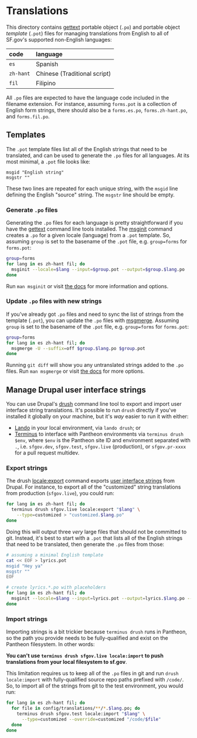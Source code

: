 # Translations

This directory contains [gettext] portable object (`.po`) and portable object
_template_ (`.pot`) files for managing translations from English to all of
SF.gov's supported non-English languages:

| code | language
| :--- | :---
| `es` | Spanish
| `zh-hant` | Chinese (Traditional script)
| `fil` | Filipino

All `.po` files are expected to have the language code included in the filename
extension. For instance, assuming `forms.pot` is a collection of English form
strings, there should also be a `forms.es.po`, `forms.zh-hant.po`, and
`forms.fil.po`.

## Templates

The `.pot` template files list all of the English strings that need to be
translated, and can be used to generate the `.po` files for all languages. At
its most minimal, a `.pot` file looks like:

```pot
msgid "English string"
msgstr ""
```

These two lines are repeated for each unique string, with the `msgid` line
defining the English "source" string. The `msgstr` line should be empty.

### Generate `.po` files

Generating the `.po` files for each language is pretty straightforward if you
have the [gettext] command line tools installed. The [msginit] command creates a
`.po` for a given locale (language) from a `.pot` template. So, assuming `group`
is set to the basename of the `.pot` file, e.g. `group=forms` for `forms.pot`:

```sh
group=forms
for lang in es zh-hant fil; do
  msginit --locale=$lang --input=$group.pot --output=$group.$lang.po
done
```

Run `man msginit` or visit [the docs][msginit] for more information and options.

### Update `.po` files with new strings

If you've already got `.po` files and need to sync the list of strings from the
template (`.pot`), you can update the `.po` files with [msgmerge][]. Assuming
`group` is set to the basename of the `.pot` file, e.g. `group=forms` for
`forms.pot`:

```sh
group=forms
for lang in es zh-hant fil; do
  msgmerge -U --suffix=off $group.$lang.po $group.pot
done
```

Running `git diff` will show you any untranslated strings added to the `.po`
files. Run `man msgmerge` or visit [the docs][msgmerge] for more options.

## Manage Drupal user interface strings

You can use Drupal's [drush][] command line tool to export and import user
interface string translations. It's possible to run `drush` directly if you've
installed it globally on your machine, but it's _way_ easier to run it with
either:

- [Lando] in your local environment, via `lando drush`; or
- [Terminus] to interface with Pantheon environments via `terminus drush $env`,
  where `$env` is the Pantheon site ID and environment separated with `.`, i.e.
  `sfgov.dev`, `sfgov.test`, `sfgov.live` (production), or `sfgov.pr-xxxx` for a
  pull request multidev.

### Export strings

The drush [locale:export] command exports [user interface strings] from Drupal.
For instance, to export all of the "customized" string translations from
production (`sfgov.live`), you could run:

```sh
for lang in es zh-hant fil; do
  terminus drush sfgov.live locale:export "$lang" \
    --type=customized > "customized.$lang.po"
done
```

Doing this will output three _very_ large files that should not be committed
to git. Instead, it's best to start with a `.pot` that lists all of the English
strings that need to be translated, then generate the `.po` files from those:

```sh
# assuming a minimal English template
cat << EOF > lyrics.pot
msgid "Hey ya"
msgstr ""
EOF

# create lyrics.*.po with placeholders
for lang in es zh-hant fil; do
  msginit --locale=$lang --input=lyrics.pot --output=lyrics.$lang.po --no-translator
done
```

### Import strings

Importing strings is a bit trickier because `terminus drush` runs in Pantheon,
so the path you provide needs to be fully-qualified and exist on the Pantheon
filesystem. In other words:

**You can't use `terminus drush sfgov.live locale:import` to push translations
from your local filesystem to sf.gov**.

This limitation requires us to keep all of the `.po` files in git and run `drush
locale:import` with fully-qualified source repo paths prefixed with `/code/`. So,
to import all of the strings from git to the test environment, you would run:

```sh
for lang in es zh-hant fil; do
  for file in config/translations/**/*.$lang.po; do
    terminus drush sfgov.test locale:import "$lang" \
      --type=customized --override=customized "/code/$file"
  done
done
```

[gettext]: https://en.wikipedia.org/wiki/Gettext
[drush]: https://www.drush.org/latest/
[lando]: https://docs.lando.dev/
[locale:export]: https://www.drush.org/latest/commands/locale_export/
[locale:import]: https://www.drush.org/latest/commands/locale_import/
[msginit]: https://www.gnu.org/software/gettext/manual/html_node/msginit-Invocation.html
[msgmerge]: https://www.gnu.org/software/gettext/manual/html_node/msgmerge-Invocation.html#msgmerge-Invocation
[terminus]: https://pantheon.io/docs/terminus/
[user interface strings]: https://www.drupal.org/docs/multilingual-guide/translating-site-interfaces
